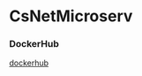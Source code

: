 # CsNetMicroserv

### DockerHub

[dockerhub](https://hub.docker.com/repository/docker/lukaszfd/platformservice)